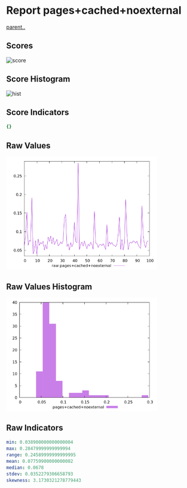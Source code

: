 # Report pages+cached+noexternal

[parent..](./..)  


## Scores

![score](./score.png)  

## Score Histogram

![hist](./hist.png)  

## Score Indicators

```yaml
{}

```

## Raw Values

![raw](./raw.png)  

## Raw Values Histogram

![raw hist](./raw_hist.png)  

## Raw Indicators

```yaml
min: 0.038900000000000004
max: 0.28479999999999994
range: 0.24589999999999995
mean: 0.07759900000000002
median: 0.0678
stdev: 0.0352279306658793
skewness: 3.1730321278779443

```

<style>
  img {
    max-width: 80%;
  }
</style>
      
